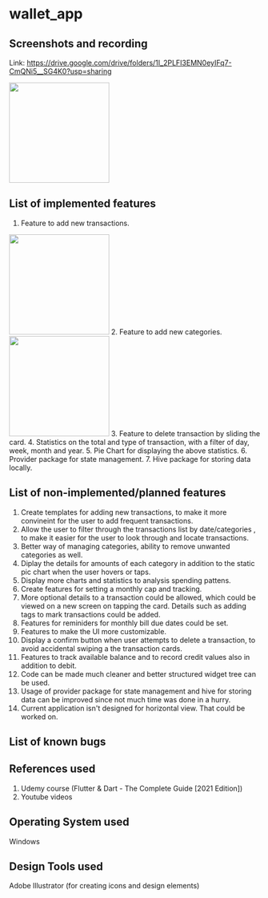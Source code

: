 # wallet_app

## Screenshots and recording
Link: https://drive.google.com/drive/folders/1I_2PLFI3EMN0eyIFq7-CmQNi5__SG4K0?usp=sharing

<img src="https://drive.google.com/uc?export=view&id=1KJ4k40BWN8Q_3qBQg53NpulfJSju7cS-" width="200" />


## List of implemented features
1. Feature to add new transactions. 
<img src="https://drive.google.com/uc?export=view&id=1Ii6EM0Lc2rguWlnttkMtfupGx-Ls6BBQ" width="200" />
2. Feature to add new categories. 
<img src="https://drive.google.com/uc?export=view&id=1IgbHNva_s6VeBsOJLFTtBMtLLl3BGFLR" width="200" />
3. Feature to delete transaction by sliding the card. 
4. Statistics on the total and type of transaction, with a filter of day, week, month and year.
5. Pie Chart for displaying the above statistics. 
6. Provider package for state management.
7. Hive package for storing data locally.

## List of non-implemented/planned features
1. Create templates for adding new transactions, to make it more convineint for the user to add frequent transactions.
2. Allow the user to filter through the transactions list by date/categories , to make it easier for the user to look through and locate transactions.
3. Better way of managing categories, ability to remove unwanted categories as well.
4. Diplay the details for amounts of each category in addition to the static pic chart when the user hovers or taps.
5. Display more charts and statistics to analysis spending pattens.
6. Create features for setting a monthly cap and tracking.
7. More optional details to a transaction could be allowed, which could be viewed on a new screen on tapping the card. Details such as adding tags to mark transactions could be added.
8. Features for reminiders for monthly bill due dates could be set.
9. Features to make the UI more customizable.
10. Display a confirm button when user attempts to delete a transaction, to avoid accidental swiping a the transaction cards.
11. Features to track available balance and to record credit values also in addition to debit.
12. Code can be made much cleaner and better structured widget tree can be used.
13. Usage of provider package for state management and hive for storing data can be improved since not much time was done in a hurry.
14. Current application isn't designed for horizontal view. That could be worked on.

## List of known bugs

## References used
1. Udemy course (Flutter & Dart - The Complete Guide [2021 Edition])
2. Youtube videos

## Operating System used
Windows

## Design Tools used
Adobe Illustrator (for creating icons and design elements)
